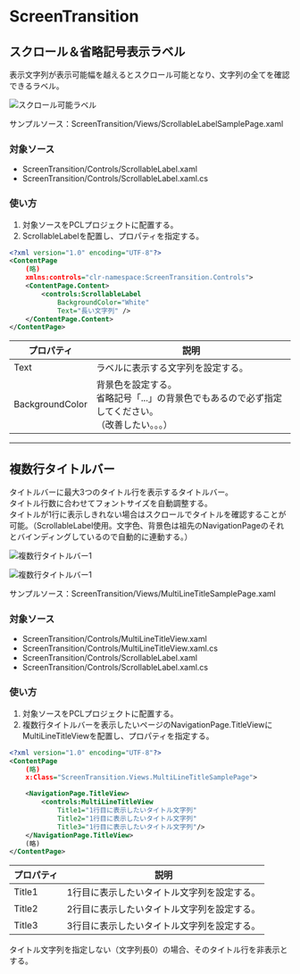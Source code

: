 # ScreenTransition

## スクロール＆省略記号表示ラベル
表示文字列が表示可能幅を越えるとスクロール可能となり、文字列の全てを確認できるラベル。

![スクロール可能ラベル](Images/ScrollableLabel.gif)

サンプルソース：ScreenTransition/Views/ScrollableLabelSamplePage.xaml

### 対象ソース
* ScreenTransition/Controls/ScrollableLabel.xaml
* ScreenTransition/Controls/ScrollableLabel.xaml.cs

### 使い方

1. 対象ソースをPCLプロジェクトに配置する。
2. ScrollableLabelを配置し、プロパティを指定する。

```xml
<?xml version="1.0" encoding="UTF-8"?>
<ContentPage
    (略)
    xmlns:controls="clr-namespace:ScreenTransition.Controls">
    <ContentPage.Content>
        <controls:ScrollableLabel
            BackgroundColor="White"
            Text="長い文字列" />
    </ContentPage.Content>
</ContentPage>
```

|プロパティ|説明|
|---|---|
|Text|ラベルに表示する文字列を設定する。|
|BackgroundColor|背景色を設定する。<br>省略記号「...」の背景色でもあるので必ず指定してください。<br>（改善したい。。。）|

---
## 複数行タイトルバー
タイトルバーに最大3つのタイトル行を表示するタイトルバー。<br>
タイトル行数に合わせてフォントサイズを自動調整する。<br>
タイトルが1行に表示しきれない場合はスクロールでタイトルを確認することが可能。（ScrollableLabel使用。文字色、背景色は祖先のNavigationPageのそれとバインディングしているので自動的に連動する。）

![複数行タイトルバー1](Images/MultiLineTitleBar01.gif)

![複数行タイトルバー1](Images/MultiLineTitleBar02.gif)

サンプルソース：ScreenTransition/Views/MultiLineTitleSamplePage.xaml

### 対象ソース
* ScreenTransition/Controls/MultiLineTitleView.xaml
* ScreenTransition/Controls/MultiLineTitleView.xaml.cs
* ScreenTransition/Controls/ScrollableLabel.xaml
* ScreenTransition/Controls/ScrollableLabel.xaml.cs

### 使い方

1. 対象ソースをPCLプロジェクトに配置する。
2. 複数行タイトルバーを表示したいページのNavigationPage.TitleViewにMultiLineTitleViewを配置し、プロパティを指定する。

```xml
<?xml version="1.0" encoding="UTF-8"?>
<ContentPage
    (略)
    x:Class="ScreenTransition.Views.MultiLineTitleSamplePage">

    <NavigationPage.TitleView>
        <controls:MultiLineTitleView
            Title1="1行目に表示したいタイトル文字列"
            Title2="1行目に表示したいタイトル文字列"
            Title3="1行目に表示したいタイトル文字列"/>
    </NavigationPage.TitleView>
    (略)
</ContentPage>
```

|プロパティ|説明|
|---|---|
|Title1|1行目に表示したいタイトル文字列を設定する。|
|Title2|2行目に表示したいタイトル文字列を設定する。|
|Title3|3行目に表示したいタイトル文字列を設定する。|

タイトル文字列を指定しない（文字列長0）の場合、そのタイトル行を非表示とする。
